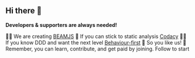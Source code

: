 ## Hi there 👋

**Developers & supporters are always needed!**

🙋‍♀️ We are creating [BEAMJS](https://github.com/QuaNode/beamjs)
🌈 If you can stick to static analysis [Codacy](https://docs.codacy.com/repositories/repository-dashboard/)
👩‍💻 If you know DDD and want the next level [Behaviour-first](https://github.com/QuaNode/backend-js/wiki/Behavior-first-design)
🍿 So you like us!
🧙 Remember, you can learn, contribute, and get paid by joining. Follow to start
